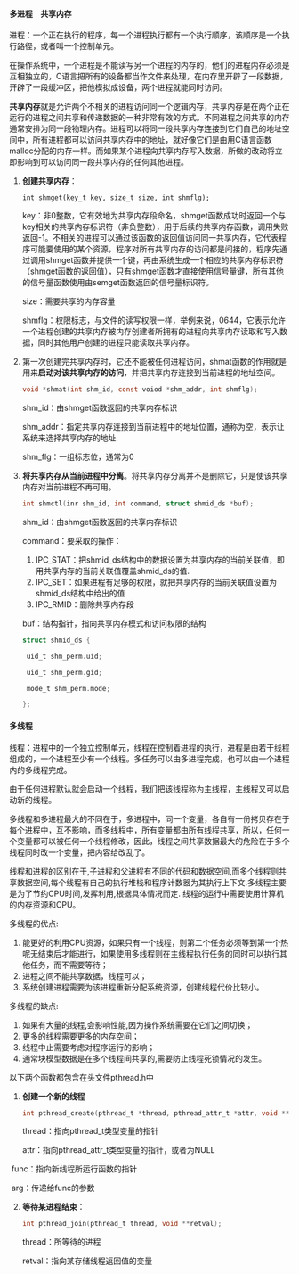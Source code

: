 #### 多进程　共享内存

进程：一个正在执行的程序，每一个进程执行都有一个执行顺序，该顺序是一个执行路径，或者叫一个控制单元。

在操作系统中，一个进程是不能读写另一个进程的内存的，他们的进程内存必须是互相独立的，C语言把所有的设备都当作文件来处理，在内存里开辟了一段数据，开辟了一段缓冲区，把他模拟成设备，两个进程就能同时访问。

**共享内存**就是允许两个不相关的进程访问同一个逻辑内存，共享内存是在两个正在运行的进程之间共享和传递数据的一种非常有效的方式。不同进程之间共享的内存通常安排为同一段物理内存。进程可以将同一段共享内存连接到它们自己的地址空间中，所有进程都可以访问共享内存中的地址，就好像它们是由用C语言函数malloc分配的内存一样。而如果某个进程向共享内存写入数据，所做的改动将立即影响到可以访问同一段共享内存的任何其他进程。

1. **创建共享内存**：

   ```
   int shmget(key_t key, size_t size, int shmflg);   
   ```

   key：非0整数，它有效地为共享内存段命名，shmget函数成功时返回一个与key相关的共享内存标识符（非负整数），用于后续的共享内存函数，调用失败返回-1。不相关的进程可以通过该函数的返回值访问同一共享内存，它代表程序可能要使用的某个资源，程序对所有共享内存的访问都是间接的，程序先通过调用shmget函数并提供一个键，再由系统生成一个相应的共享内存标识符（shmget函数的返回值），只有shmget函数才直接使用信号量键，所有其他的信号量函数使用由semget函数返回的信号量标识符。

   size：需要共享的内存容量

   shmflg：权限标志，与文件的读写权限一样，举例来说，0644，它表示允许一个进程创建的共享内存被内存创建者所拥有的进程向共享内存读取和写入数据，同时其他用户创建的进程只能读取共享内存。

2. 第一次创建完共享内存时，它还不能被任何进程访问，shmat函数的作用就是用来**启动对该共享内存的访问**，并把共享内存连接到当前进程的地址空间。

   ```c
   void *shmat(int shm_id, const voiod *shm_addr, int shmflg);
   ```

   shm_id：由shmget函数返回的共享内存标识

   shm_addr：指定共享内存连接到当前进程中的地址位置，通称为空，表示让系统来选择共享内存的地址

   shm_flg：一组标志位，通常为0

3. **将共享内存从当前进程中分离**。将共享内存分离并不是删除它，只是使该共享内存对当前进程不再可用。

   ```c 
   int shmctl(inr shm_id, int command, struct shmid_ds *buf);
   ```

   shm_id：由shmget函数返回的共享内存标识

   command：要采取的操作：

   1. IPC_STAT：把shmid_ds结构中的数据设置为共享内存的当前关联值，即用共享内存的当前关联值覆盖shmid_ds的值.
   2. IPC_SET：如果进程有足够的权限，就把共享内存的当前关联值设置为shmid_ds结构中给出的值
   3. IPC_RMID：删除共享内存段

    buf：结构指针，指向共享内存模式和访问权限的结构

   ```c
   struct shmid_ds { 
   
   	uid_t shm_perm.uid; 
   
   	uid_t shm_perm.gid; 
   
   	mode_t shm_perm.mode; 
   
   };
   ```



#### 多线程

线程：进程中的一个独立控制单元，线程在控制着进程的执行，进程是由若干线程组成的，一个进程至少有一个线程。多任务可以由多进程完成，也可以由一个进程内的多线程完成。

由于任何进程默认就会启动一个线程，我们把该线程称为主线程，主线程又可以启动新的线程。

多线程和多进程最大的不同在于，多进程中，同一个变量，各自有一份拷贝存在于每个进程中，互不影响，而多线程中，所有变量都由所有线程共享，所以，任何一个变量都可以被任何一个线程修改，因此，线程之间共享数据最大的危险在于多个线程同时改一个变量，把内容给改乱了。

线程和进程的区别在于,子进程和父进程有不同的代码和数据空间,而多个线程则共享数据空间,每个线程有自己的执行堆栈和程序计数器为其执行上下文.多线程主要是为了节约CPU时间,发挥利用,根据具体情况而定. 线程的运行中需要使用计算机的内存资源和CPU。

多线程的优点:

1. 能更好的利用CPU资源，如果只有一个线程，则第二个任务必须等到第一个热呢无结束后才能进行，如果使用多线程则在主线程执行任务的同时可以执行其他任务，而不需要等待；
2. 进程之间不能共享数据，线程可以；
3. 系统创建进程需要为该进程重新分配系统资源，创建线程代价比较小。

多线程的缺点:

1. 如果有大量的线程,会影响性能,因为操作系统需要在它们之间切换；
2. 更多的线程需要更多的内存空间；
3. 线程中止需要考虑对程序运行的影响；
4. 通常块模型数据是在多个线程间共享的,需要防止线程死锁情况的发生。

以下两个函数都包含在头文件pthread.h中

1. **创建一个新的线程**

   ```c
   int pthread_create(pthread_t *thread, pthread_attr_t *attr, void **func, void *arg);
   ```

   thread：指向pthread_t类型变量的指针

   attr：指向pthread_attr_t类型变量的指针，或者为NULL

​       func：指向新线程所运行函数的指针

​       arg：传递给func的参数

2. **等待某进程结束**：

   ```c
   int pthread_join(pthread_t thread, void **retval);
   ```

   thread：所等待的进程

   retval：指向某存储线程返回值的变量
